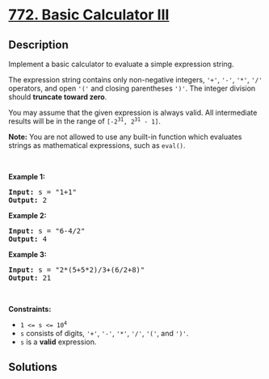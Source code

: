 # [772. Basic Calculator III](https://leetcode.com/problems/basic-calculator-iii)


## Description

<p>Implement a basic calculator to evaluate a simple expression string.</p>

<p>The expression string contains only non-negative integers, <code>&#39;+&#39;</code>, <code>&#39;-&#39;</code>, <code>&#39;*&#39;</code>, <code>&#39;/&#39;</code> operators, and open <code>&#39;(&#39;</code> and closing parentheses <code>&#39;)&#39;</code>. The integer division should <strong>truncate toward zero</strong>.</p>

<p>You may assume that the given expression is always valid. All intermediate results will be in the range of <code>[-2<sup>31</sup>, 2<sup>31</sup> - 1]</code>.</p>

<p><strong>Note:</strong> You are not allowed to use any built-in function which evaluates strings as mathematical expressions, such as <code>eval()</code>.</p>

<p>&nbsp;</p>
<p><strong class="example">Example 1:</strong></p>

<pre>
<strong>Input:</strong> s = &quot;1+1&quot;
<strong>Output:</strong> 2
</pre>

<p><strong class="example">Example 2:</strong></p>

<pre>
<strong>Input:</strong> s = &quot;6-4/2&quot;
<strong>Output:</strong> 4
</pre>

<p><strong class="example">Example 3:</strong></p>

<pre>
<strong>Input:</strong> s = &quot;2*(5+5*2)/3+(6/2+8)&quot;
<strong>Output:</strong> 21
</pre>

<p>&nbsp;</p>
<p><strong>Constraints:</strong></p>

<ul>
	<li><code>1 &lt;= s &lt;= 10<sup>4</sup></code></li>
	<li><code>s</code> consists of digits, <code>&#39;+&#39;</code>, <code>&#39;-&#39;</code>, <code>&#39;*&#39;</code>, <code>&#39;/&#39;</code>, <code>&#39;(&#39;</code>,&nbsp;and&nbsp;<code>&#39;)&#39;</code>.</li>
	<li><code>s</code> is a <strong>valid</strong> expression.</li>
</ul>

## Solutions

<!-- end -->
